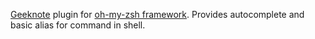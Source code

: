 [Geeknote](https://github.com/VitaliyRodnenko/geeknote) plugin for [oh-my-zsh framework](http://github.com/robbyrussell/oh-my-zsh).
Provides autocomplete and basic alias for command in shell.
